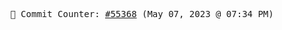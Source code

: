 <p align="center">
    <samp>
        📮 Commit Counter: <a href="https://github.com/Javascript-void0/Javascript-void0/commits/main">#55368</a> (May 07, 2023 @ 07:34 PM)
    </samp>
</p>